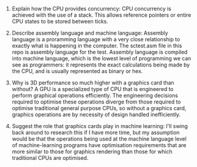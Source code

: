 <!-- Answers to the Short Answer Essay Questions go here -->

1. Explain how the CPU provides concurrency:
CPU concurrency is achieved with the use of a stack. This allows reference pointers or entire CPU states to be stored between ticks.

2. Describe assembly language and machine language:
Assembly language is a proramming language with a very close relationship to exactly what is happening in the computer. The sctest.asm file in this repo is assembly language for the test. Assembly language is compiled into machine language, which is the lowest level of programming we can see as programmers: it represents the exact calculations being made by the CPU, and is usually represented as binary or hex.


3. Why is 3D performance so much higher with a graphics card than without?
A GPU is a specialized type of CPU that is engineered to perform graphical operations efficiently. The engineering decisions required to optimise these operations diverge from those required to optimise traditional general purpose CPUs, so without a graphics card, graphics operations are by necessity of design handled inefficiently.

4. Suggest the role that graphics cards play in machine learning:
I'll swing back around to research this if I have more time, but my assumption would be that the operations being used at the machine language level of machine-learning programs have optimisation requirements that are more similar to those for graphics rendering than those for which traditional CPUs are optimised.